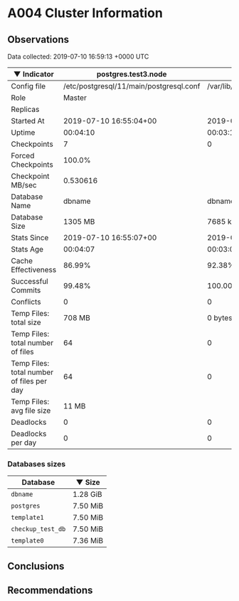 # A004 Cluster Information #

## Observations ##
Data collected: 2019-07-10 16:59:13 +0000 UTC  

|&#9660;&nbsp;Indicator | postgres.test3.node | postgres.test1.node | postgres.test2.node |
|--------|-------|-------- |-------- |
|Config file |/etc/postgresql/11/main/postgresql.conf|/var/lib/postgresql/11/data1/postgresql.conf|/var/lib/postgresql/11/data2/postgresql.conf|
|Role |Master|<no value>|<no value>|
|Replicas ||<no value>|<no value>|
|Started At |2019-07-10&nbsp;16:55:04+00|2019-07-10 16:55:11+00|2019-07-10 16:55:15+00|
|Uptime |00:04:10|00:03:15|00:03:30|
|Checkpoints |7|0|0|
|Forced Checkpoints |100.0%|<no value>|<no value>|
|Checkpoint MB/sec |0.530616|<no value>|<no value>|
|Database Name |dbname|dbname|dbname|
|Database Size |1305&nbsp;MB|7685 kB|7693 kB|
|Stats Since |2019-07-10&nbsp;16:55:07+00|2019-07-10 16:55:24+00|2019-07-10 16:55:24+00|
|Stats Age |00:04:07|00:03:03|00:03:22|
|Cache Effectiveness |86.99%|92.38%|92.38%|
|Successful Commits |99.48%|100.00%|100.00%|
|Conflicts |0|0|0|
|Temp Files: total size |708&nbsp;MB|0 bytes|0 bytes|
|Temp Files: total number of files |64|0|0|
|Temp Files: total number of files per day |64|0|0|
|Temp Files: avg file size |11&nbsp;MB|<no value>|<no value>|
|Deadlocks |0|0|0|
|Deadlocks per day |0|0|0|


### Databases sizes ###

| Database | &#9660;&nbsp;Size |
|----------|--------|
| `dbname` | 1.28&nbsp;GiB |
| `postgres` | 7.50&nbsp;MiB |
| `template1` | 7.50&nbsp;MiB |
| `checkup_test_db` | 7.50&nbsp;MiB |
| `template0` | 7.36&nbsp;MiB |


## Conclusions ##


## Recommendations ##

